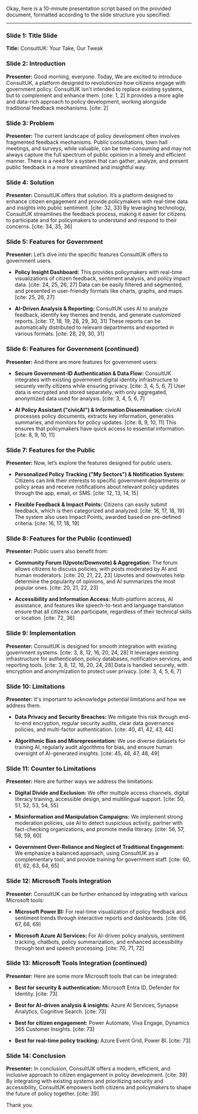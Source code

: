Okay, here is a 10-minute presentation script based on the provided document, formatted according to the slide structure you specified:

***

### Slide 1: Title Slide

**Title:** ConsultUK: Your Take, Our Tweak

### Slide 2: Introduction

**Presenter:** Good morning, everyone. Today, We are excited to introduce ConsultUK, a platform designed to revolutionize how citizens engage with government policy. ConsultUK isn't intended to replace existing systems, but to complement and enhance them. [cite: 1, 2] It provides a more agile and data-rich approach to policy development, working alongside traditional feedback mechanisms. [cite: 2]

### Slide 3: Problem

**Presenter:** The current landscape of policy development often involves fragmented feedback mechanisms. Public consultations, town hall meetings, and surveys, while valuable, can be time-consuming and may not always capture the full spectrum of public opinion in a timely and efficient manner. There is a need for a system that can gather, analyze, and present public feedback in a more streamlined and insightful way.

### Slide 4: Solution

**Presenter:** ConsultUK offers that solution. It’s a platform designed to enhance citizen engagement and provide policymakers with real-time data and insights into public sentiment. [cite: 32, 33] By leveraging technology, ConsultUK streamlines the feedback process, making it easier for citizens to participate and for policymakers to understand and respond to their concerns. [cite: 34, 35, 36]

### Slide 5: Features for Government

**Presenter:** Let’s dive into the specific features ConsultUK offers to government users.

* **Policy Insight Dashboard:** This provides policymakers with real-time visualizations of citizen feedback, sentiment analysis, and policy impact data. [cite: 24, 25, 26, 27] Data can be easily filtered and segmented, and presented in user-friendly formats like charts, graphs, and maps. [cite: 25, 26, 27]
    
* **AI-Driven Analysis & Reporting:** ConsultUK uses AI to analyze feedback, identify key themes and trends, and generate customized reports. [cite: 17, 18, 19, 28, 29, 30, 31] These reports can be automatically distributed to relevant departments and exported in various formats. [cite: 28, 29, 30, 31]
    

### Slide 6: Features for Government (continued)

**Presenter:** And there are more features for government users:

* **Secure Government-ID Authentication & Data Flow:** ConsultUK integrates with existing government digital identity infrastructure to securely verify citizens while ensuring privacy. [cite: 3, 4, 5, 6, 7] User data is encrypted and stored separately, with only aggregated, anonymized data used for analysis. [cite: 3, 4, 5, 6, 7]
    
* **AI Policy Assistant ("civicAI") & Information Dissemination:** civicAI processes policy documents, extracts key information, generates summaries, and monitors for policy updates. [cite: 8, 9, 10, 11] This ensures that policymakers have quick access to essential information. [cite: 8, 9, 10, 11]
    

### Slide 7: Features for the Public

**Presenter:** Now, let’s explore the features designed for public users.

* **Personalized Policy Tracking ("My Sectors") & Notification System:** Citizens can link their interests to specific government departments or policy areas and receive notifications about relevant policy updates through the app, email, or SMS. [cite: 12, 13, 14, 15]
    
* **Flexible Feedback & Impact Points:** Citizens can easily submit feedback, which is then categorized and analyzed. [cite: 16, 17, 18, 19] The system also uses Impact Points, awarded based on pre-defined criteria. [cite: 16, 17, 18, 19]
    

### Slide 8: Features for the Public (continued)

**Presenter:** Public users also benefit from:

* **Community Forum (Upvote/Downvote) & Aggregation:** The forum allows citizens to discuss policies, with posts moderated by AI and human moderators. [cite: 20, 21, 22, 23] Upvotes and downvotes help determine the popularity of opinions, and AI summarizes the most popular ones. [cite: 20, 21, 22, 23]
    
* **Accessibility and Information Access:** Multi-platform access, AI assistance, and features like speech-to-text and language translation ensure that all citizens can participate, regardless of their technical skills or location. [cite: 72, 36]
    

### Slide 9: Implementation

**Presenter:** ConsultUK is designed for smooth integration with existing government systems. [cite: 3, 8, 12, 16, 20, 24, 28] It leverages existing infrastructure for authentication, policy databases, notification services, and reporting tools. [cite: 3, 8, 12, 16, 20, 24, 28] Data is handled securely, with encryption and anonymization to protect user privacy. [cite: 3, 4, 5, 6, 7]

### Slide 10: Limitations

**Presenter:** It's important to acknowledge potential limitations and how we address them.

* **Data Privacy and Security Breaches:** We mitigate this risk through end-to-end encryption, regular security audits, clear data governance policies, and multi-factor authentication. [cite: 40, 41, 42, 43, 44]
    
* **Algorithmic Bias and Misrepresentation:** We use diverse datasets for training AI, regularly audit algorithms for bias, and ensure human oversight of AI-generated insights. [cite: 45, 46, 47, 48, 49]
    

### Slide 11: Counter to Limitations

**Presenter:** Here are further ways we address the limitations:

* **Digital Divide and Exclusion:** We offer multiple access channels, digital literacy training, accessible design, and multilingual support. [cite: 50, 51, 52, 53, 54, 55]
    
* **Misinformation and Manipulation Campaigns:** We implement strong moderation policies, use AI to detect suspicious activity, partner with fact-checking organizations, and promote media literacy. [cite: 56, 57, 58, 59, 60]
    
* **Government Over-Reliance and Neglect of Traditional Engagement:** We emphasize a balanced approach, using ConsultUK as a complementary tool, and provide training for government staff. [cite: 60, 61, 62, 63, 64, 65]
    

### Slide 12: Microsoft Tools Integration

**Presenter:** ConsultUK can be further enhanced by integrating with various Microsoft tools:

* **Microsoft Power BI:** For real-time visualization of policy feedback and sentiment trends through interactive reports and dashboards. [cite: 66, 67, 68, 69]
    
* **Microsoft Azure AI Services:** For AI-driven policy analysis, sentiment tracking, chatbots, policy summarization, and enhanced accessibility through text and speech processing. [cite: 70, 71, 72]
    

### Slide 13: Microsoft Tools Integration (continued)

**Presenter:** Here are some more Microsoft tools that can be integrated:

* **Best for security & authentication:** Microsoft Entra ID, Defender for Identity. [cite: 73]
    
* **Best for AI-driven analysis & insights:** Azure AI Services, Synapse Analytics, Cognitive Search. [cite: 73]
    
* **Best for citizen engagement:** Power Automate, Viva Engage, Dynamics 365 Customer Insights. [cite: 73]
    
* **Best for real-time policy tracking:** Azure Event Grid, Power BI. [cite: 73]
    

### Slide 14: Conclusion

**Presenter:** In conclusion, ConsultUK offers a modern, efficient, and inclusive approach to citizen engagement in policy development. [cite: 39] By integrating with existing systems and prioritizing security and accessibility, ConsultUK empowers both citizens and policymakers to shape the future of policy together. [cite: 39]

Thank you.
